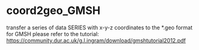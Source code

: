 # coord2geo_GMSH
transfer  a series of data SERIES with x-y-z coordinates to the *.geo format for GMSH
please refer to the tutorial: https://community.dur.ac.uk/g.l.ingram/download/gmshtutorial2012.pdf
